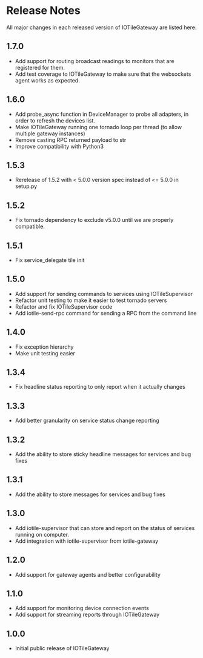 # Release Notes

All major changes in each released version of IOTileGateway are listed here.

## 1.7.0

- Add support for routing broadcast readings to monitors that are registered
  for them.
- Add test coverage to IOTileGateway to make sure that the websockets agent
  works as expected.

## 1.6.0

- Add probe_async function in DeviceManager to probe all adapters, in order to
refresh the devices list.
- Make IOTileGateway running one tornado loop per thread (to allow multiple gateway
instances)
- Remove casting RPC returned payload to str
- Improve compatibility with Python3

## 1.5.3

- Rerelease of 1.5.2 with < 5.0.0 version spec instead of <= 5.0.0 in setup.py

## 1.5.2

- Fix tornado dependency to exclude v5.0.0 until we are properly compatible.

## 1.5.1

- Fix service_delegate tile init

## 1.5.0

- Add support for sending commands to services using IOTileSupervisor
- Refactor unit testing to make it easier to test tornado servers
- Refactor and fix IOTileSupervisor code
- Add iotile-send-rpc command for sending a RPC from the command line

## 1.4.0

- Fix exception hierarchy
- Make unit testing easier

## 1.3.4

- Fix headline status reporting to only report when it actually changes

## 1.3.3

- Add better granularity on service status change reporting

## 1.3.2

- Add the ability to store sticky headline messages for services and bug fixes

## 1.3.1

- Add the ability to store messages for services and bug fixes

## 1.3.0

- Add iotile-supervisor that can store and report on the status of services
  running on computer.  
- Add integration with iotile-supervisor from iotile-gateway

## 1.2.0

- Add support for gateway agents and better configurability

## 1.1.0

- Add support for monitoring device connection events
- Add support for streaming reports through IOTileGateway

## 1.0.0

- Initial public release of IOTileGateway